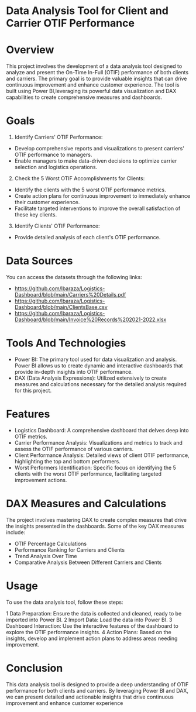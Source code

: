 # Data Analysis Tool for Client and Carrier OTIF Performance

# Overview
This project involves the development of a data analysis tool designed to analyze and present the On-Time In-Full (OTIF) performance of both clients and carriers.
The primary goal is to provide valuable insights that can drive continuous improvement and enhance customer experience. 
The tool is built using Power BI,leveraging its powerful data visualization and DAX capabilities to create comprehensive measures and dashboards.

# Goals
1. Identify Carriers' OTIF Performance:
- Develop comprehensive reports and visualizations to present carriers' OTIF performance to managers.
- Enable managers to make data-driven decisions to optimize carrier selection and logistics operations.
2. Check the 5 Worst OTIF Accomplishments for Clients:
- Identify the clients with the 5 worst OTIF performance metrics.
- Create action plans for continuous improvement to immediately enhance their customer experience.
- Facilitate targeted interventions to improve the overall satisfaction of these key clients.
3. Identify Clients' OTIF Performance:
- Provide detailed analysis of each client's OTIF performance.

# Data Sources
You can access the datasets through the following links:
- https://github.com/lbaraza/Logistics-Dashboard/blob/main/Carriers%20Details.pdf
- https://github.com/lbaraza/Logistics-Dashboard/blob/main/ClientsBase.csv
- https://github.com/lbaraza/Logistics-Dashboard/blob/main/Invoice%20Records%202021-2022.xlsx
# Tools And Technologies
- Power BI: The primary tool used for data visualization and analysis. Power BI allows us to create dynamic and interactive dashboards that provide in-depth insights into OTIF performance.
- DAX (Data Analysis Expressions): Utilized extensively to create measures and calculations necessary for the detailed analysis required for this project.

# Features
- Logistics Dashboard: A comprehensive dashboard that delves deep into OTIF metrics.
- Carrier Performance Analysis: Visualizations and metrics to track and assess the OTIF performance of various carriers.
- Client Performance Analysis: Detailed views of client OTIF performance, highlighting the top and bottom performers.
- Worst Performers Identification: Specific focus on identifying the 5 clients with the worst OTIF performance, facilitating targeted improvement actions.
# DAX Measures and Calculations
The project involves mastering DAX to create complex measures that drive the insights presented in the dashboards. Some of the key DAX measures include:
- OTIF Percentage Calculations
- Performance Ranking for Carriers and Clients
- Trend Analysis Over Time
- Comparative Analysis Between Different Carriers and Clients
# Usage
To use the data analysis tool, follow these steps:

1  Data Preparation: Ensure the data is collected and cleaned, ready to be imported into Power BI.
2  Import Data: Load the data into Power BI.
3  Dashboard Interaction: Use the interactive features of the dashboard to explore the OTIF performance insights.
4  Action Plans: Based on the insights, develop and implement action plans to address areas needing improvement.
# Conclusion
This data analysis tool is designed to provide a deep understanding of OTIF performance for both clients and carriers. By leveraging Power BI and DAX, we can present detailed and actionable insights that drive continuous improvement and enhance customer experience
  
  


